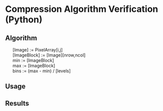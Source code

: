 # Compression Algorithm Verification (Python)

## Algorithm 
<ul style="list-style-type:none;">
  <li>[Image] := PixelArray[i,j]</li>
  <li>[ImageBlock] := [Image][nrow,ncol]</li>
  <li>min := [ImageBlock]</li>
  <li>max := [ImageBlock]</li>
  <li>bins := (max - min) / [levels]</li>
</ul>

## Usage

## Results
